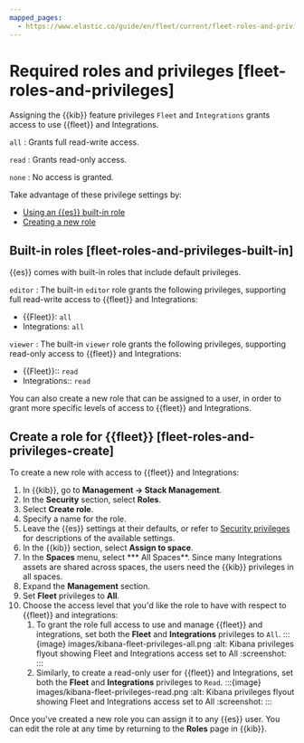 ```yaml
---
mapped_pages:
  - https://www.elastic.co/guide/en/fleet/current/fleet-roles-and-privileges.html
---
```


# Required roles and privileges [fleet-roles-and-privileges]

Assigning the {{kib}} feature privileges `Fleet` and `Integrations` grants access to use {{fleet}} and Integrations.

`all`
:   Grants full read-write access.

`read`
:   Grants read-only access.

`none`
:   No access is granted.

Take advantage of these privilege settings by:

* [Using an {{es}} built-in role](#fleet-roles-and-privileges-built-in)
* [Creating a new role](#fleet-roles-and-privileges-create)

## Built-in roles [fleet-roles-and-privileges-built-in]

{{es}} comes with built-in roles that include default privileges.

`editor`
:   The built-in `editor` role grants the following privileges, supporting full read-write access to {{fleet}} and Integrations:
* {{Fleet}}: `all`
* Integrations: `all`

`viewer`
:   The built-in `viewer` role grants the following privileges, supporting read-only access to {{fleet}} and Integrations:

* {{Fleet}}:: `read`
* Integrations:: `read`

You can also create a new role that can be assigned to a user, in order to grant more specific levels of access to {{fleet}} and Integrations.


## Create a role for {{fleet}} [fleet-roles-and-privileges-create]

To create a new role with access to {{fleet}} and Integrations:

1. In {{kib}}, go to **Management → Stack Management**.
2. In the **Security** section, select **Roles**.
3. Select **Create role**.
4. Specify a name for the role.
5. Leave the {{es}} settings at their defaults, or refer to [Security privileges](asciidocalypse://docs/reference/elasticsearch/security-privileges.md) for descriptions of the available settings.
6. In the {{kib}} section, select **Assign to space**.
7. In the **Spaces** menu, select *** All Spaces**. Since many Integrations assets are shared across spaces, the users need the {{kib}} privileges in all spaces.
8. Expand the **Management** section.
9. Set **Fleet** privileges to **All**.
10. Choose the access level that you'd like the role to have with respect to {{fleet}} and integrations:
    1. To grant the role full access to use and manage {{fleet}} and integrations, set both the **Fleet** and **Integrations** privileges to `All`.
    :::{image} images/kibana-fleet-privileges-all.png
    :alt: Kibana privileges flyout showing Fleet and Integrations access set to All
    :screenshot:
    :::
    2. Similarly, to create a read-only user for {{fleet}} and Integrations, set both the **Fleet** and **Integrations** privileges to `Read`.
    :::{image} images/kibana-fleet-privileges-read.png
    :alt: Kibana privileges flyout showing Fleet and Integrations access set to All
    :screenshot:
    :::

Once you've created a new role you can assign it to any {{es}} user. You can edit the role at any time by returning to the **Roles** page in {{kib}}.